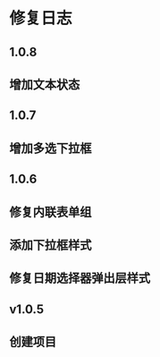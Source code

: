修复日志
=========

1.0.8
----
## 增加文本状态

1.0.7
----
## 增加多选下拉框

1.0.6
-----
## 修复内联表单组
## 添加下拉框样式
## 修复日期选择器弹出层样式

v1.0.5
-----
## 创建项目
